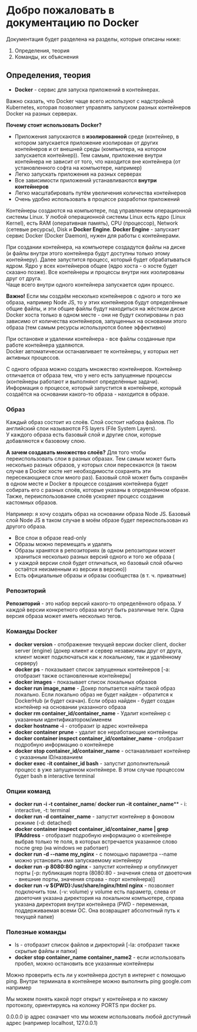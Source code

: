 # Добро пожаловать в документацию по Docker

Документация будет разделена на разделы, которые описаны ниже:
1. Определения, теория
2. Команды, их объяснения

## Определения, теория
- **Docker** - сервис для запуска приложений в контейнерах.

Важно сказать, что Docker чаще всего используют с надстройкой Kubernetes, которая позволяет управлять
запуском разных контейнеров Docker на разных серверах.

**Почему стоит использовать Docker?**
- Приложения запускаются в **изолированной** среде (контейнер, в котором запускается приложение изолирован от других контейнеров и от внешней среды (компьютера, на котором запускается контейнер)). Тем самым, приложение внутри контейнера не зависит от того, что находится вне контейнера (от установленного софта на компьютере, например) 
- Легко запускать приложения на разных серверах
- Все зависимости приложений устанавливаются **внутри контейнеров**
- Легко масштабировать путём увеличения количества контейнеров
- Очень удобно использовать в процессе разработки приложений

Контейнеры создаются на компьютере, под управлением операционной системы Linux. У любой операционной системы 
Linux есть ядро (Linux Kernel), есть RAM (оперативная память), CPU (процессор), Network (сетевые ресурсы), Disk и **Docker Engine**.
**Docker Engine** - запускает сервис Docker (Docker Daemon), нужен для работы с контейнерами.

При создании контейнера, на компьютере создадутся файлы на диске (и файлы внутри этого контейнера будут доступны только
этому контейнеру). Далее запустится процесс, который будет обрабатываться ядром. Ядро у всех контейнеров общее (ядро хоста - о хосте будет сказано позже).
Все контейнеры и процессы внутри них изолированы друг от друга.
<br>
Чаще всего внутри одного контейнера запускается один процесс.

**Важно!** Если мы создаём несколько контейнеров с одного и того же образа, например Node JS, то у этих контейнеров 
будут определённые общие файлы, и эти общие файлы будут находиться на жёстком диске Docker хоста только в одном месте - 
они не будут скопированы n раз зависимо от количества контейнеров, запущенных на основании этого образа (тем самым ресурсы
используются более эффективно)

При остановке и удалении контейнера - все файлы созданные при работе контейнера удаляются. <br>
Docker автоматически останавливает те контейнеры, у которых нет активных процессов.

С одного образа можно создать множество контейнеров. Контейнер отличается от образа тем, что у него есть запущенные процессы (контейнеры работают и выполняют определённые задачи).
<br>
Информация о процессе, который запустится в контейнере, который создаётся на основании какого-то образа - находится в образе.

### Образ
Каждый образ состоит из слоёв. Слой состоит набора файлов. По английский слои называются FS layers (File System Layers).
<br>
У каждого образа есть базовый слой и другие слои, которые добавляются к базовому слою. 

**А зачем создавать множество слоёв?** Для того чтобы переиспользовать слои в разных образах. Тем самым может быть несколько
разных образов, у которых слои пересекаются (в таком случае в Docker хосте нет необходимости сохранять эти пересекающиеся
слои много раз). Базовый слой может быть сохранён в одном месте и Docker в процессе создания контейнера будет собирать его
с разных слоёв, которые указаны в определённом образе. Также, переиспользование слоёв ускоряет процесс создания
кастомных образов.

Например: я хочу создать образ на основании образа Node JS. Базовый слой Node JS в таком случае в моём образе будет переиспользован
из другого образа.
<br>
- Все слои в образе read-only
- Образы можно перемещать и удалять
- Образы хранятся в репозиториях (в одном репозитории может храниться несколько разных версий одного и того же образа (
- у каждой версии слой будет отличаться, но базовый слой обычно остаётся неизменным из версии в версию))
- Есть официальные образы и образы сообщества (в т. ч. приватные)

### Репозиторий
**Репозиторий** - это набор версий какого-то определённого образа. У каждой версии конкретного образа могут быть различные
теги. Одна версия образа может иметь несколько тегов.

### Команды Docker
- **docker version** - отображение текущей версии docker client, docker server (engine) (докер клиент и сервер независимы друг от друга, клиент может подключаться как к локальному, так и удалённому серверу)
- **docker ps** - показывает список запущенных контейнеров [-a: отобразит также остановленные контейнеры]
- **docker images** - показывает список локальных образов
- **docker run image_name** - Докер попытается найти такой образ локально. Если локально образ не будет найден - обратится к DockerHub (и будет скачан). Если образ найден - будет создан контейнер на основании указанного образа
- **docker rm container_id/container_name** - Удалит контейнер с указанным идентификатором/именем
- **docker hostname -i** - отобразит ip адрес контейнера
- **docker container prune** - удалит все неработающие контейнеры
- **docker container inspect container_id/container_name** - отобразит подробную информацию о контейнере
- **docker stop container_id/container_name** - останавливает контейнер с указанным ID/названием
- **docker exec -it container_id bash** - запустит дополнительный процесс в уже запущенном контейнере. В этом случае процессом будет bash в interactive terminal

### Опции команд
- **docker run -i -t container_name**/ **docker run -it container_name**** - i: interactive, -t: terminal
- **docker run -d container_name** - запустит контейнер в фоновом режиме (-d: detached)
- **docker container inspect container_id/container_name | grep IPAddress** - отобразит подробную информацию о контейнере выбрав только те поля, в которых встречается указанное слово после grep (на windows не работает)
- **docker run -d --name my_nginx** - с помощью параметра --name можно установить имя запускаемому контейнеру
- **docker run -p 8080:80 nginx** - запустит контейнер и опубликует порты [-p: публикация порта (8080:80 - значения слева от двоеточия - внешние порты, значения справа - порт контейнера)]
- **docker run -v ${PWD}:/usr/share/nginx/html nginx** - позволяет подключить том. (-v: volume) у volume есть параметр, слева от двоеточия указана директория на локальном компьютере, справа указана директория внутри контейнера (PWD - переменная, поддерживаемая всеми ОС. Она возвращает абсолютный путь к текущей папке)

### Полезные команды
- ls - отобразит список файлов и директорий [-la: отобразит также скрытые файлы и папки]
- **docker stop container_name container_name2** - если использовать пробел, можно остановить все указанные контейнеры

Можно проверить есть ли у контейнера доступ в интернет с помощью ping. Внутри терминала в контейнере можно выполнить ping google.com например

Мы можем понять какой порт открыт у контейнера и по какому протоколу, ориентируясь на колонку PORTS при docker ps.

0.0.0.0 ip адрес означает что мы можем использовать любой доступный адрес (например localhost, 127.0.0.1)